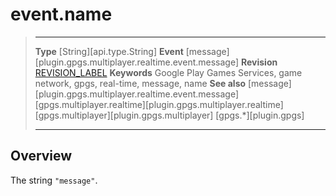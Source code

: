 # event.name

> --------------------- ------------------------------------------------------------------------------------------
> __Type__              [String][api.type.String]
> __Event__             [message][plugin.gpgs.multiplayer.realtime.event.message]
> __Revision__          [REVISION_LABEL](REVISION_URL)
> __Keywords__          Google Play Games Services, game network, gpgs, real-time, message, name
> __See also__          [message][plugin.gpgs.multiplayer.realtime.event.message]
>						[gpgs.multiplayer.realtime][plugin.gpgs.multiplayer.realtime]
>						[gpgs.multiplayer][plugin.gpgs.multiplayer]
>                       [gpgs.*][plugin.gpgs]
> --------------------- ------------------------------------------------------------------------------------------

## Overview

The string `"message"`.